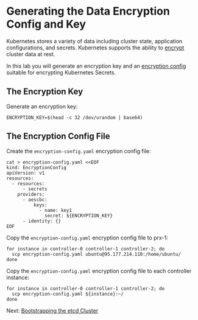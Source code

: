 # Generating the Data Encryption Config and Key

Kubernetes stores a variety of data including cluster state, application configurations, and secrets. Kubernetes supports the ability to [encrypt](https://kubernetes.io/docs/tasks/administer-cluster/encrypt-data) cluster data at rest.

In this lab you will generate an encryption key and an [encryption config](https://kubernetes.io/docs/tasks/administer-cluster/encrypt-data/#understanding-the-encryption-at-rest-configuration) suitable for encrypting Kubernetes Secrets.

## The Encryption Key

Generate an encryption key:

```
ENCRYPTION_KEY=$(head -c 32 /dev/urandom | base64)
```

## The Encryption Config File

Create the `encryption-config.yaml` encryption config file:

```
cat > encryption-config.yaml <<EOF
kind: EncryptionConfig
apiVersion: v1
resources:
  - resources:
      - secrets
    providers:
      - aescbc:
          keys:
            - name: key1
              secret: ${ENCRYPTION_KEY}
      - identity: {}
EOF
```
Copy the `encryption-config.yaml` encryption config file to prx-1:

```
for instance in controller-0 controller-1 controller-2; do
  scp encryption-config.yaml ubuntu@95.177.214.110:/home/ubuntu/
done
```
Copy the `encryption-config.yaml` encryption config file to each controller instance:

```
for instance in controller-0 controller-1 controller-2; do
  scp encryption-config.yaml ${instance}:~/
done
```

Next: [Bootstrapping the etcd Cluster](07-bootstrapping-etcd.md)
